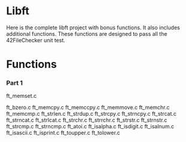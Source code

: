 # Libft
Here is the complete libft project with bonus functions. It also includes additional functions. These functions are designed to pass all the 42FileChecker unit test.

# Functions
### Part 1
ft_memset.c

ft_bzero.c
ft_memcpy.c
ft_memccpy.c
ft_memmove.c
ft_memchr.c
ft_memcmp.c
ft_strlen.c
ft_strdup.c
ft_strcpy.c
ft_strncpy.c
ft_strcat.c
ft_strncat.c
ft_strlcat.c
ft_strchr.c
ft_strrchr.c
ft_strstr.c
ft_strnstr.c
ft_strcmp.c
ft_strncmp.c
ft_atoi.c
ft_isalpha.c
ft_isdigit.c
ft_isalnum.c
ft_isascii.c
ft_isprint.c
ft_toupper.c
ft_tolower.c
